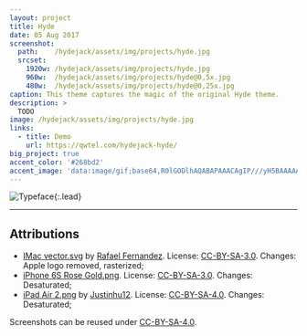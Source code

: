 ```yaml
---
layout: project
title: Hyde
date: 05 Aug 2017
screenshot:
  path:    /hydejack/assets/img/projects/hyde.jpg
  srcset:
    1920w: /hydejack/assets/img/projects/hyde.jpg
    960w:  /hydejack/assets/img/projects/hyde@0,5x.jpg
    480w:  /hydejack/assets/img/projects/hyde@0,25x.jpg
caption: This theme captures the magic of the original Hyde theme.
description: >
  TODO
image: /hydejack/assets/img/projects/hyde.jpg
links:
  - title: Demo
    url: https://qwtel.com/hydejack-hyde/
big_project: true
accent_color: '#268bd2'
accent_image: 'data:image/gif;base64,R0lGODlhAQABAPAAACAgIP///yH5BAAAAAAALAAAAAABAAEAAAICRAEAOw=='
---
```


![Typeface](/hydejack/assets/img/hyde-1.jpg){:.lead}

***

## Attributions
* [IMac vector.svg](https://commons.wikimedia.org/wiki/File:IMac_vector.svg)
  by [Rafael Fernandez](https://commons.wikimedia.org/wiki/User:TheGoldenBox).
  License: [CC-BY-SA-3.0]. Changes: Apple logo removed, rasterized;
* [iPhone 6S Rose Gold.png](https://commons.wikimedia.org/wiki/File:IPhone_6S_Rose_Gold.png).
  License: [CC-BY-SA-3.0]. Changes: Desaturated;
* [iPad Air 2.png](https://commons.wikimedia.org/wiki/File:IPad_Air_2.png)
  by [Justinhu12](https://commons.wikimedia.org/wiki/User:Justinhu12).
  License: [CC-BY-SA-4.0]. Changes: Desaturated;

Screenshots can be reused under [CC-BY-SA-4.0].

[CC-BY-SA-4.0]: https://creativecommons.org/licenses/by-sa/4.0/
[CC-BY-SA-3.0]: https://creativecommons.org/licenses/by-sa/3.0/
